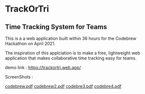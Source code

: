 # TrackOrTri
## Time Tracking System for Teams 

This is a a web application built within 36 hours for the Codebrew Hackathon on April 2021. 

The inspiration of this applciation is to make a free, lightweight web application that makes collaborative time tracking easy for teams. 



demo link : 
https://trackortri.web.app/

ScreenShots : 

[codebrew.pdf](https://github.com/roguecomp/codeBrew/files/6330544/codebrew.pdf)
[codebrew2.pdf](https://github.com/roguecomp/codeBrew/files/6330545/codebrew2.pdf)
[codebre3.pdf](https://github.com/roguecomp/codeBrew/files/6330546/codebre3.pdf)
[codebre4.pdf](https://github.com/roguecomp/codeBrew/files/6330547/codebre4.pdf)
